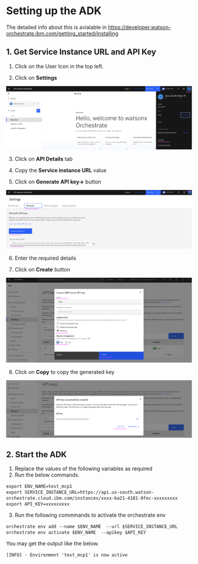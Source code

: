 # Setting up the ADK

The detailed info about this is avialable in https://developer.watson-orchestrate.ibm.com/getting_started/installing

## 1. Get Service Instance URL and API Key

1. Click on the User Icon in the top left.

2. Click on **Settings**
  <img src="images/img11.png">

3. Click on **API Details** tab

4. Copy the **Service instance URL** value

5. Click on **Generate API key→** button
  <img src="images/img12.png">

6. Enter the required details

7. Click on **Create** button
  <img src="images/img14.png">

8. Click on **Copy** to copy the generated key
  <img src="images/img15.png">

## 2. Start the ADK

1. Replace the values of the following variables as required
2. Run the below commands.

```
export ENV_NAME=test_mcp1
export SERVICE_INSTANCE_URL=https://api.us-south.watson-orchestrate.cloud.ibm.com/instances/xxxx-ba21-4181-9fec-xxxxxxxxx
export API_KEY=xxxxxxxxx
```

3. Run the following commmands to activate the orchestrate env 

```
orchestrate env add --name $ENV_NAME  --url $SERVICE_INSTANCE_URL 
orchestrate env activate $ENV_NAME  --apikey $API_KEY 
```

You may get the output like the below.
```
[INFO] - Environment 'test_mcp1' is now active
```
